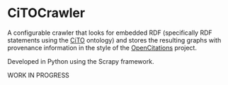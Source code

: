 # CiTOCrawler

A configurable crawler that looks for embedded RDF (specifically RDF statements using the [CiTO](http://www.sparontologies.net/ontologies/cito) ontology) and stores the resulting graphs with provenance information in the style of the [OpenCitations](http://opencitations.net/) project.

Developed in Python using the Scrapy framework.



WORK IN PROGRESS

